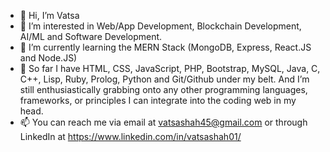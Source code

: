 - 👋 Hi, I’m Vatsa
- 👀 I’m interested in Web/App Development, Blockchain Development, AI/ML and Software Development.
- 🌱 I’m currently learning the MERN Stack (MongoDB, Express, React.JS and Node.JS)
- 💞️ So far I have HTML, CSS, JavaScript, PHP, Bootstrap, MySQL, Java, C, C++, Lisp, Ruby, Prolog, Python and Git/Github under my belt. And I’m still enthusiastically grabbing onto any other programming languages, frameworks, or principles I can integrate into the coding web in my head. 
- 📫 You can reach me via email at vatsashah45@gmail.com or through LinkedIn at https://www.linkedin.com/in/vatsashah01/ 

<!---
vatsashah45/vatsashah45 is a ✨ special ✨ repository because its `README.md` (this file) appears on your GitHub profile.
You can click the Preview link to take a look at your changes.
--->
